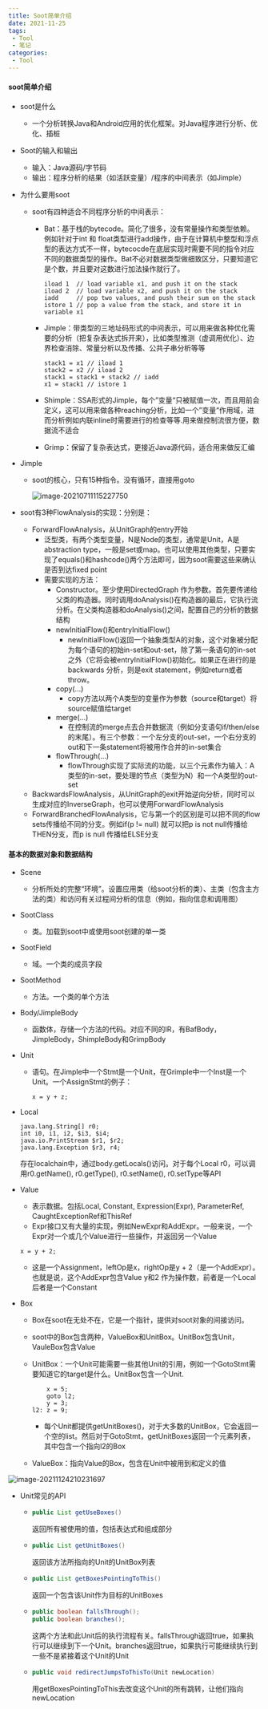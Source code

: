 ```yaml
---
title: Soot简单介绍
date: 2021-11-25
tags:
 - Tool
 - 笔记
categories:
 - Tool
---
```


#### soot简单介绍

* soot是什么

  * 一个分析转换Java和Android应用的优化框架。对Java程序进行分析、优化、插桩

* Soot的输入和输出

  * 输入：Java源码/字节码
  * 输出：程序分析的结果（如活跃变量）/程序的中间表示（如Jimple）

* 为什么要用soot

  * soot有四种适合不同程序分析的中间表示：
    * Bat：基于栈的bytecode。简化了很多，没有常量操作和类型依赖。例如针对于int 和 float类型进行add操作，由于在计算机中整型和浮点型的表达方式不一样，bytecocde在底层实现时需要不同的指令对应不同的数据类型的操作。Bat不必对数据类型做细致区分，只要知道它是个数，并且要对这数进行加法操作就行了。

      ```
      iload 1  // load variable x1, and push it on the stack
      iload 2  // load variable x2, and push it on the stack
      iadd     // pop two values, and push their sum on the stack
      istore 1 // pop a value from the stack, and store it in variable x1
      ```

    * Jimple：带类型的三地址码形式的中间表示，可以用来做各种优化需要的分析（把复杂表达式拆开来），比如类型推测（虚调用优化）、边界检查消除、常量分析以及传播、公共子串分析等等

      ```
      stack1 = x1 // iload 1
      stack2 = x2 // iload 2
      stack1 = stack1 + stack2 // iadd
      x1 = stack1 // istore 1
      ```

    * Shimple：SSA形式的Jimple，每个”变量“只被赋值一次，而且用前会定义，这可以用来做各种reaching分析，比如一个”变量“作用域，进而分析例如内联inline时需要进行的检查等等.用来做控制流很方便，数据流不适合

    * Grimp：保留了复杂表达式，更接近Java源代码，适合用来做反汇编

* Jimple

  * soot的核心，只有15种指令。没有循环，直接用goto

    ![image-20210711115227750](https://gitee.com/Chenforcode/chen-imagebed/raw/master/img/20210711115228.png)

* soot有3种FlowAnalysis的实现：分别是：
  * ForwardFlowAnalysis，从UnitGraph的entry开始
    * 泛型类，有两个类型变量，N是Node的类型，通常是Unit，A是abstraction type，一般是set或map。也可以使用其他类型，只要实现了equals()和hashcode()两个方法即可，因为soot需要这些来确认是否到达fixed point
    * 需要实现的方法：
      * Constructor。至少使用DirectedGraph 作为参数。首先要传递给父类的构造器。同时调用doAnalysis()在构造器的最后，它执行流分析。在父类构造器和doAnalysis()之间，配置自己的分析的数据结构
      * newInitialFlow()和entryInitialFlow()
        * newInitialFlow()返回一个抽象类型A的对象，这个对象被分配为每个语句的初始in-set和out-set，除了第一条语句的in-set之外（它将会被entryInitialFlow()初始化。如果正在进行的是backwards 分析，则是exit statement，例如return或者throw。
      * copy(...)
        * copy方法以两个A类型的变量作为参数（source和target）将source赋值给target
      * merge(...)
        * 在控制流的merge点去合并数据流（例如分支语句if/then/else的末尾）。有三个参数：一个左分支的out-set，一个右分支的out和下一条statement将被用作合并的in-set集合
      * flowThrough(...)
        * flowThrough实现了实际流的功能，以三个元素作为输入：A类型的in-set，要处理的节点（类型为N）和一个A类型的out-set
  * BackwardsFlowAnalysis，从UnitGraph的exit开始逆向分析，同时可以生成对应的InverseGraph，也可以使用ForwardFlowAnalysis
  * ForwardBranchedFlowAnalysis，它与第一个的区别是可以把不同的flow sets传播给不同的分支。例如if(p != null) 就可以把p is not null传播给THEN分支，而p is null 传播给ELSE分支

#### 基本的数据对象和数据结构

* Scene

  * 分析所处的完整“环境”。设置应用类（给soot分析的类）、主类（包含主方法的类）和访问有关过程间分析的信息（例如，指向信息和调用图）

* SootClass

  * 类。加载到soot中或使用soot创建的单一类

* SootField

  * 域。一个类的成员字段

* SootMethod

  * 方法。一个类的单个方法

* Body/JimpleBody

  * 函数体，存储一个方法的代码。对应不同的IR，有BafBody，JimpleBody，ShimpleBody和GrimpBody

* Unit

  * 语句。在Jimple中一个Stmt是一个Unit，在Grimple中一个Inst是一个Unit。一个AssignStmt的例子：

    ```
    x = y + z;
    ```

* Local

  ```
  java.lang.String[] r0;
  int i0, i1, i2, $i3, $i4;
  java.io.PrintStream $r1, $r2;
  java.lang.Exception $r3, r4;
  ```

  存在localchain中，通过body.getLocals()访问。对于每个Local r0，可以调用r0.getName(), r0.getType(), r0.setName(), r0.setType等API

* Value

  * 表示数据。包括Local, Constant, Expression(Expr), ParameterRef, CaughtExceptionRef和ThisRef
  * Expr接口又有大量的实现，例如NewExpr和AddExpr。一般来说，一个Expr对一个或几个Value进行一些操作，并返回另一个Value

  ```
  x = y + 2;
  ```

  * 这是一个Assignment，leftOp是x，rightOp是y + 2（是一个AddExpr）。也就是说，这个AddExpr包含Value y和2 作为操作数，前者是一个Local后者是一个Constant

* Box

  * Box在soot在无处不在，它是一个指针，提供对soot对象的间接访问。

  * soot中的Box包含两种，ValueBox和UnitBox。UnitBox包含Unit，VauleBox包含Value

  * UnitBox：一个Unit可能需要一些其他Unit的引用，例如一个GotoStmt需要知道它的target是什么。UnitBox包含一个Unit.

    ```
        x = 5;
        goto l2;
        y = 3;
    l2: z = 9;
    ```

    * 每个Unit都提供getUnitBoxes()，对于大多数的UnitBox，它会返回一个空的list。然后对于GotoStmt，getUnitBoxes返回一个元素列表，其中包含一个指向l2的Box

  * ValueBox：指向Value的Box，包含在Unit中被用到和定义的值

![image-20211124210231697](https://gitee.com/Chenforcode/chen-imagebed/raw/master/img/20211124210232.png)

* Unit常见的API

  * ```java
    public List getUseBoxes()
    ```

    返回所有被使用的值，包括表达式和组成部分

  * ```java
    public List getUnitBoxes()
    ```

    返回该方法所指向的Unit的UnitBox列表

  * ```java
    public List getBoxesPointingToThis()
    ```

    返回一个包含该Unit作为目标的UnitBoxes

  * ```java
    public boolean fallsThrough();
    public boolean branches();
    ```

    这两个方法和此Unit后的执行流程有关。fallsThrough返回true，如果执行可以继续到下一个Unit。branches返回true，如果执行可能继续执行到一些不是紧接着这个Unit的Unit

  * ```java
    public void redirectJumpsToThisTo(Unit newLocation)
    ```

    用getBoxesPointingToThis去改变这个Unit的所有跳转，让他们指向newLocation

